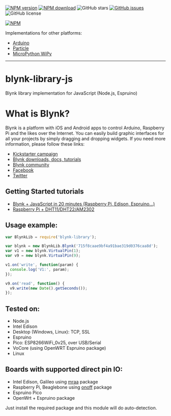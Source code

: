 [![NPM version](https://img.shields.io/npm/v/blynk-library.svg)](https://www.npmjs.com/package/blynk-library)
[![NPM download](https://img.shields.io/npm/dm/blynk-library.svg)](https://www.npmjs.com/package/blynk-library)
 ![GitHub stars](https://img.shields.io/github/stars/vshymanskyy/blynk-library-js.svg)
[![GitHub issues](https://img.shields.io/github/issues/vshymanskyy/blynk-library-js.svg)](https://github.com/vshymanskyy/blynk-library-js/issues)
 ![GitHub license](https://img.shields.io/badge/license-MIT-blue.svg)

[![NPM](https://nodei.co/npm/blynk-library.png?downloads=true&downloadRank=true&stars=true)](https://nodei.co/npm/blynk-library/)

Implementations for other platforms:
* [Arduino](https://github.com/blynkkk/blynk-library)
* [Particle](https://github.com/vshymanskyy/blynk-library-spark)
* [MicroPython WiPy](https://github.com/wipy/wipy/tree/master/lib/blynk)

__________

# blynk-library-js
Blynk library implementation for JavaScript (Node.js, Espruino)

# What is Blynk?
Blynk is a platform with iOS and Android apps to control Arduino, Raspberry Pi and the likes over the Internet.
You can easily build graphic interfaces for all your projects by simply dragging and dropping widgets.
If you need more information, please follow these links:

* [Kickstarter campaign](https://www.kickstarter.com/projects/167134865/blynk-build-an-app-for-your-arduino-project-in-5-m/description)
* [Blynk downloads, docs, tutorials](http://www.blynk.cc)
* [Blynk community](http://community.blynk.cc)
* [Facebook](http://www.fb.com/blynkapp)
* [Twitter](http://twitter.com/blynk_app)

## Getting Started tutorials

* [Blynk + JavaScript in 20 minutes (Raspberry Pi, Edison, Espruino...)](http://www.instructables.com/id/Blynk-JavaScript-in-20-minutes-Raspberry-Pi-Edison/)
* [Raspberry Pi + DHT11/DHT22/AM2302](http://www.instructables.com/id/Raspberry-Pi-Nodejs-Blynk-App-DHT11DHT22AM2302/)

## Usage example:
```js
var BlynkLib = require('blynk-library');

var blynk = new BlynkLib.Blynk('715f8caae9bf4a91bae319d0376caa8d');
var v1 = new blynk.VirtualPin(1);
var v9 = new blynk.VirtualPin(9);

v1.on('write', function(param) {
  console.log('V1:', param);
});

v9.on('read', function() {
  v9.write(new Date().getSeconds());
});
```

## Tested on:
* Node.js
 * Intel Edison
 * Desktop (Windows, Linux): TCP, SSL
* Espruino
 * Pico: ESP8266WiFi_0v25, over USB/Serial
 * VoCore (using OpenWRT Espruino package)
 * Linux

## Boards with supported direct pin IO:
* Intel Edison, Galileo using [mraa](https://www.npmjs.com/package/mraa) package
* Raspberry Pi, Beaglebone using [onoff](https://www.npmjs.com/package/onoff) package
* Espruino Pico
* OpenWrt + Espruino package

Just install the required package and this module will do auto-detection.
